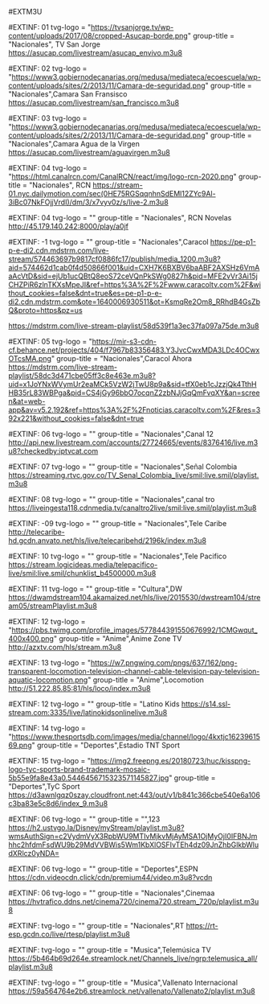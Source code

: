#EXTM3U

#EXTINF: 01 tvg-logo = "https://tvsanjorge.tv/wp-content/uploads/2017/08/cropped-Asucap-borde.png" group-title = "Nacionales", TV San Jorge
https://asucap.com/livestream/asucap_envivo.m3u8

#EXTINF: 02 tvg-logo = "https://www3.gobiernodecanarias.org/medusa/mediateca/ecoescuela/wp-content/uploads/sites/2/2013/11/Camara-de-seguridad.png" group-title = "Nacionales",Camara San Fransisco
https://asucap.com/livestream/san_francisco.m3u8

#EXTINF: 03 tvg-logo = "https://www3.gobiernodecanarias.org/medusa/mediateca/ecoescuela/wp-content/uploads/sites/2/2013/11/Camara-de-seguridad.png" group-title = "Nacionales",Camara Agua de la Virgen
https://asucap.com/livestream/aguavirgen.m3u8



#EXTINF: 04 tvg-logo = "https://html.canalrcn.com/CanalRCN/react/img/logo-rcn-2020.png" group-title = "Nacionales", RCN
https://stream-01.nyc.dailymotion.com/sec(0HE75RGSqqnhnSdEMl12ZYc9Al-3iBc07NkFOjjVrdI)/dm/3/x7vyv0z/s/live-2.m3u8



#EXTINF: 04 tvg-logo = "" group-title = "Nacionales", RCN Novelas
http://45.179.140.242:8000/play/a0jf


#EXTINF: -1 tvg-logo = "" group-title = "Nacionales",Caracol
https://pe-p1-p-e-di2.cdn.mdstrm.com/live-stream/574463697b9817cf0886fc17/publish/media_1200.m3u8?aid=574462d1cab0f4d50866f001&uid=CXH7K6BXBV6baABF2AXSHz6VmAaAcVtD&sid=ejUb1ucQBtQ8eoS72ceVQnPkSWg0827h&pid=MFE2vVr3Ai15jCHZPiR6zlnTKXsMpeJI&ref=https%3A%2F%2Fwww.caracoltv.com%2F&without_cookies=false&dnt=true&es=pe-p1-p-e-di2.cdn.mdstrm.com&ote=1640006930511&ot=KsmqRe2Om8_RRhdB4GsZbQ&proto=https&pz=us

https://mdstrm.com/live-stream-playlist/58d539f1a3ec37fa097a75de.m3u8



#EXTINF: 05 tvg-logo = "https://mir-s3-cdn-cf.behance.net/projects/404/f7967b83356483.Y3JvcCwxMDA3LDc4OCwxOTcsMA.png" group-title = "Nacionales",Caracol Ahora
https://mdstrm.com/live-stream-playlist/58dc3d471cbe05ff3c8e463e.m3u8?uid=x1JoYNxWVymUr2eaMCk5VzW2jTwU8p9a&sid=tfX0eb1cJzzjQk4TthHHB35rL83WBPga&pid=CS4jGy96bbO7ocqnZ2zbNJjGqQmFvqXY&an=screen&at=web-app&av=v5.2.192&ref=https%3A%2F%2Fnoticias.caracoltv.com%2F&res=392x221&without_cookies=false&dnt=true




#EXTINF: 06 tvg-logo = "" group-title = "Nacionales",Canal 12
http://api.new.livestream.com/accounts/27724665/events/8376416/live.m3u8?checkedby:iptvcat.com

#EXTINF: 07 tvg-logo = "" group-title = "Nacionales",Señal Colombia
https://streaming.rtvc.gov.co/TV_Senal_Colombia_live/smil:live.smil/playlist.m3u8

#EXTINF: 08 tvg-logo = "" group-title = "Nacionales",canal tro 
https://liveingesta118.cdnmedia.tv/canaltro2live/smil:live.smil/playlist.m3u8

#EXTINF: -09 tvg-logo = "" group-title = "Nacionales",Tele Caribe
http://telecaribe-hd.gcdn.anvato.net/hls/live/telecaribehd/2196k/index.m3u8



#EXTINF: 10 tvg-logo = "" group-title = "Nacionales",Tele Pacifico 
https://stream.logicideas.media/telepacifico-live/smil:live.smil/chunklist_b4500000.m3u8

#EXTINF: 11 tvg-logo = "" group-title = "Cultura",DW
https://dwamdstream104.akamaized.net/hls/live/2015530/dwstream104/stream05/streamPlaylist.m3u8



#EXTINF: 12 tvg-logo = "https://pbs.twimg.com/profile_images/577844391550676992/1CMGwqut_400x400.png" group-title = "Anime",Anime Zone TV
http://azxtv.com/hls/stream.m3u8

#EXTINF: 13 tvg-logo = "https://w7.pngwing.com/pngs/637/162/png-transparent-locomotion-television-channel-cable-television-pay-television-aquatic-locomotion.png" group-title = "Anime",Locomotion
http://51.222.85.85:81/hls/loco/index.m3u8




#EXTINF: 12 tvg-logo = "" group-title = "Latino Kids
https://s14.ssl-stream.com:3335/live/latinokidsonlinelive.m3u8


#EXTINF: 14 tvg-logo = "https://www.thesportsdb.com/images/media/channel/logo/4kxtjc1623961569.png" group-title = "Deportes",Estadio TNT Sport


#EXTINF: 15 tvg-logo = "https://img2.freepng.es/20180723/huc/kisspng-logo-tyc-sports-brand-trademark-mosaic-5b55e9fa8e43a0.5446456715323571145827.jpg" group-title = "Deportes",TyC Sport
https://d3awnlgqz0szay.cloudfront.net:443/out/v1/b841c366cbe540e6a106c3ba83e5c8d6/index_9.m3u8


#EXTINF: 06 tvg-logo = "" group-title = "",123
https://h2.ustvgo.la/Disney/myStream/playlist.m3u8?wmsAuthSign=c2VydmVyX3RpbWU9MTIvMjkvMjAyMSA1OjMyOjI0IFBNJmhhc2hfdmFsdWU9b29MdVVBWis5Wm1KbXlOSFIvTEh4dz09JnZhbGlkbWludXRlcz0yNDA=



#EXTINF: 06 tvg-logo = "" group-title = "Deportes",ESPN
https://cdn.videocdn.click/cdn/premium44/video.m3u8?vcdn


#EXTINF: 06 tvg-logo = "" group-title = "Nacionales",Cinemaa
https://hvtrafico.ddns.net/cinema720/cinema720.stream_720p/playlist.m3u8





#EXTINF:  tvg-logo = "" group-title = "Nacionales",RT
https://rt-esp.gcdn.co/live/rtesp/playlist.m3u8


#EXTINF:  tvg-logo = "" group-title = "Musica",Telemúsica TV
https://5b464b69d264e.streamlock.net/Channels_live/ngrp:telemusica_all/playlist.m3u8



#EXTINF:  tvg-logo = "" group-title = "Musica",Vallenato Internacional
https://59a564764e2b6.streamlock.net/vallenato/Vallenato2/playlist.m3u8



